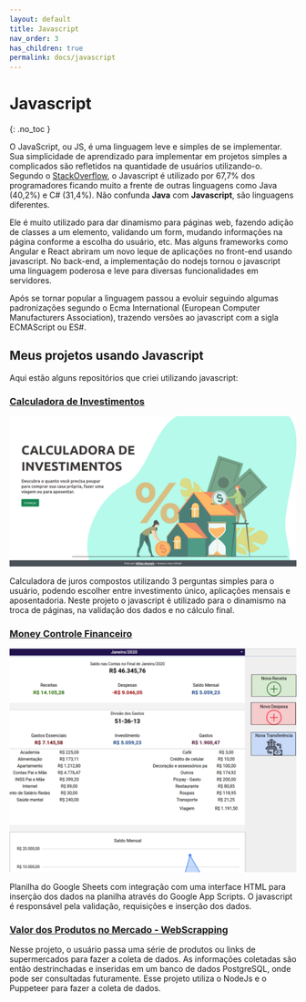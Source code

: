 ```yaml
---
layout: default
title: Javascript
nav_order: 3
has_children: true
permalink: docs/javascript
---
```


# Javascript
{: .no_toc }

O JavaScript, ou JS, é uma linguagem leve e simples de se implementar. Sua simplicidade de aprendizado para implementar em projetos simples a complicados são refletidos na quantidade de usuários utilizando-o. Segundo o [StackOverflow](https://insights.stackoverflow.com/survey/2020#technology-programming-scripting-and-markup-languages-all-respondents), o Javascript é utilizado por 67,7% dos programadores ficando muito a frente de outras linguagens como Java (40,2%) e C# (31,4%). Não confunda **Java** com **Javascript**, são linguagens diferentes.

Ele é muito utilizado para dar dinamismo para páginas web, fazendo adição de classes a um elemento, validando um form, mudando informações na página conforme a escolha do usuário, etc. Mas alguns frameworks como Angular e React abriram um novo leque de aplicações no front-end usando javascript. No back-end, a implementação do nodejs tornou o javascript uma linguagem poderosa e leve para diversas funcionalidades em servidores.

Após se tornar popular a linguagem passou a evoluir seguindo algumas padronizações segundo o Ecma International (European Computer Manufacturers Association), trazendo versões ao javascript com a sigla ECMAScript ou ES#.

## Meus projetos usando Javascript

Aqui estão alguns repositórios que criei utilizando javascript:

### [Calculadora de Investimentos](https://github.com/willmustafa/Calculadora-Investimentos)
![](https://github.com/willmustafa/Calculadora-Investimentos/raw/main/images/screenshot.png?raw=true)

Calculadora de juros compostos utilizando 3 perguntas simples para o usuário, podendo escolher entre investimento único, aplicações mensais e aposentadoria. Neste projeto o javascript é utilizado para o dinamismo na troca de páginas, na validação dos dados e no cálculo final.

### [Money Controle Financeiro](https://github.com/willmustafa/money-controle-financeiro)
![](https://github.com/willmustafa/money-controle-financeiro/raw/master/resources/planilha.png?raw=true)

Planilha do Google Sheets com integração com uma interface HTML para inserção dos dados na planilha através do Google App Scripts. O javascript é responsável pela validação, requisições e inserção dos dados.

### [Valor dos Produtos no Mercado - WebScrapping](https://github.com/willmustafa/ValorMercado-WebScraping)

Nesse projeto, o usuário passa uma série de produtos ou links de supermercados para fazer a coleta de dados. As informações coletadas são então destrinchadas e inseridas em um banco de dados PostgreSQL, onde pode ser consultadas futuramente. Esse projeto utiliza o NodeJs e o Puppeteer para fazer a coleta de dados.
